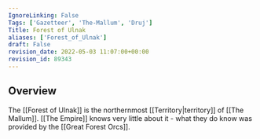 ```yaml
---
IgnoreLinking: False
Tags: ['Gazetteer', 'The-Mallum', 'Druj']
Title: Forest of Ulnak
aliases: ['Forest_of_Ulnak']
draft: False
revision_date: 2022-05-03 11:07:00+00:00
revision_id: 89343
---
```


## Overview
The [[Forest of Ulnak]] is the northernmost [[Territory|territory]] of [[The Mallum]]. [[The Empire]] knows very little about it - what they do know was provided by the [[Great Forest Orcs]].